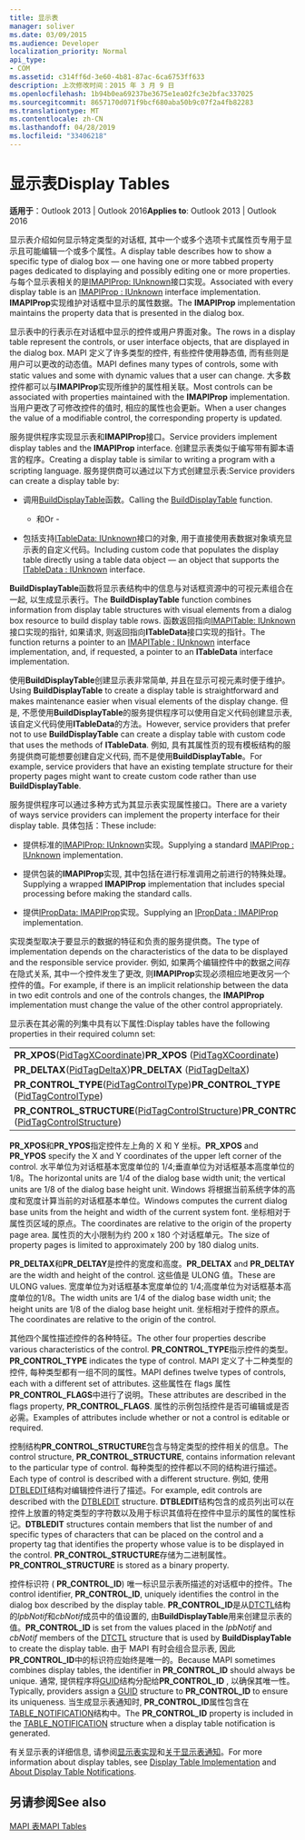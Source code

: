 ```yaml
---
title: 显示表
manager: soliver
ms.date: 03/09/2015
ms.audience: Developer
localization_priority: Normal
api_type:
- COM
ms.assetid: c314ff6d-3e60-4b81-87ac-6ca6753ff633
description: 上次修改时间：2015 年 3 月 9 日
ms.openlocfilehash: 1b94b0ea69237be3675e1ea02fc3e2bfac337025
ms.sourcegitcommit: 8657170d071f9bcf680aba50b9c07f2a4fb82283
ms.translationtype: MT
ms.contentlocale: zh-CN
ms.lasthandoff: 04/28/2019
ms.locfileid: "33406218"
---
```

# <a name="display-tables"></a><span data-ttu-id="8acc6-103">显示表</span><span class="sxs-lookup"><span data-stu-id="8acc6-103">Display Tables</span></span>

  
  
<span data-ttu-id="8acc6-104">**适用于**：Outlook 2013 | Outlook 2016</span><span class="sxs-lookup"><span data-stu-id="8acc6-104">**Applies to**: Outlook 2013 | Outlook 2016</span></span> 
  
<span data-ttu-id="8acc6-105">显示表介绍如何显示特定类型的对话框, 其中一个或多个选项卡式属性页专用于显示且可能编辑一个或多个属性。</span><span class="sxs-lookup"><span data-stu-id="8acc6-105">A display table describes how to show a specific type of dialog box — one having one or more tabbed property pages dedicated to displaying and possibly editing one or more properties.</span></span> <span data-ttu-id="8acc6-106">与每个显示表相关的是[IMAPIProp: IUnknown](imapipropiunknown.md)接口实现。</span><span class="sxs-lookup"><span data-stu-id="8acc6-106">Associated with every display table is an [IMAPIProp : IUnknown](imapipropiunknown.md) interface implementation.</span></span> <span data-ttu-id="8acc6-107">**IMAPIProp**实现维护对话框中显示的属性数据。</span><span class="sxs-lookup"><span data-stu-id="8acc6-107">The **IMAPIProp** implementation maintains the property data that is presented in the dialog box.</span></span> 
  
<span data-ttu-id="8acc6-108">显示表中的行表示在对话框中显示的控件或用户界面对象。</span><span class="sxs-lookup"><span data-stu-id="8acc6-108">The rows in a display table represent the controls, or user interface objects, that are displayed in the dialog box.</span></span> <span data-ttu-id="8acc6-109">MAPI 定义了许多类型的控件, 有些控件使用静态值, 而有些则是用户可以更改的动态值。</span><span class="sxs-lookup"><span data-stu-id="8acc6-109">MAPI defines many types of controls, some with static values and some with dynamic values that a user can change.</span></span> <span data-ttu-id="8acc6-110">大多数控件都可以与**IMAPIProp**实现所维护的属性相关联。</span><span class="sxs-lookup"><span data-stu-id="8acc6-110">Most controls can be associated with properties maintained with the **IMAPIProp** implementation.</span></span> <span data-ttu-id="8acc6-111">当用户更改了可修改控件的值时, 相应的属性也会更新。</span><span class="sxs-lookup"><span data-stu-id="8acc6-111">When a user changes the value of a modifiable control, the corresponding property is updated.</span></span> 
  
<span data-ttu-id="8acc6-112">服务提供程序实现显示表和**IMAPIProp**接口。</span><span class="sxs-lookup"><span data-stu-id="8acc6-112">Service providers implement display tables and the **IMAPIProp** interface.</span></span> <span data-ttu-id="8acc6-113">创建显示表类似于编写带有脚本语言的程序。</span><span class="sxs-lookup"><span data-stu-id="8acc6-113">Creating a display table is similar to writing a program with a scripting language.</span></span> <span data-ttu-id="8acc6-114">服务提供商可以通过以下方式创建显示表:</span><span class="sxs-lookup"><span data-stu-id="8acc6-114">Service providers can create a display table by:</span></span> 
  
- <span data-ttu-id="8acc6-115">调用[BuildDisplayTable](builddisplaytable.md)函数。</span><span class="sxs-lookup"><span data-stu-id="8acc6-115">Calling the [BuildDisplayTable](builddisplaytable.md) function.</span></span> 
    
    - <span data-ttu-id="8acc6-116">和</span><span class="sxs-lookup"><span data-stu-id="8acc6-116">Or -</span></span>
    
- <span data-ttu-id="8acc6-117">包括支持[ITableData: IUnknown](itabledataiunknown.md)接口的对象, 用于直接使用表数据对象填充显示表的自定义代码。</span><span class="sxs-lookup"><span data-stu-id="8acc6-117">Including custom code that populates the display table directly using a table data object — an object that supports the [ITableData : IUnknown](itabledataiunknown.md) interface.</span></span> 
    
<span data-ttu-id="8acc6-118">**BuildDisplayTable**函数将显示表结构中的信息与对话框资源中的可视元素组合在一起, 以生成显示表行。</span><span class="sxs-lookup"><span data-stu-id="8acc6-118">The **BuildDisplayTable** function combines information from display table structures with visual elements from a dialog box resource to build display table rows.</span></span> <span data-ttu-id="8acc6-119">函数返回指向[IMAPITable: IUnknown](imapitableiunknown.md)接口实现的指针, 如果请求, 则返回指向**ITableData**接口实现的指针。</span><span class="sxs-lookup"><span data-stu-id="8acc6-119">The function returns a pointer to an [IMAPITable : IUnknown](imapitableiunknown.md) interface implementation, and, if requested, a pointer to an **ITableData** interface implementation.</span></span> 
  
<span data-ttu-id="8acc6-120">使用**BuildDisplayTable**创建显示表非常简单, 并且在显示可视元素时便于维护。</span><span class="sxs-lookup"><span data-stu-id="8acc6-120">Using **BuildDisplayTable** to create a display table is straightforward and makes maintenance easier when visual elements of the display change.</span></span> <span data-ttu-id="8acc6-121">但是, 不愿使用**BuildDisplayTable**的服务提供程序可以使用自定义代码创建显示表, 该自定义代码使用**ITableData**的方法。</span><span class="sxs-lookup"><span data-stu-id="8acc6-121">However, service providers that prefer not to use **BuildDisplayTable** can create a display table with custom code that uses the methods of **ITableData**.</span></span> <span data-ttu-id="8acc6-122">例如, 具有其属性页的现有模板结构的服务提供商可能想要创建自定义代码, 而不是使用**BuildDisplayTable**。</span><span class="sxs-lookup"><span data-stu-id="8acc6-122">For example, service providers that have an existing template structure for their property pages might want to create custom code rather than use **BuildDisplayTable**.</span></span>
  
<span data-ttu-id="8acc6-123">服务提供程序可以通过多种方式为其显示表实现属性接口。</span><span class="sxs-lookup"><span data-stu-id="8acc6-123">There are a variety of ways service providers can implement the property interface for their display table.</span></span> <span data-ttu-id="8acc6-124">具体包括：</span><span class="sxs-lookup"><span data-stu-id="8acc6-124">These include:</span></span>
  
- <span data-ttu-id="8acc6-125">提供标准的[IMAPIProp: IUnknown](imapipropiunknown.md)实现。</span><span class="sxs-lookup"><span data-stu-id="8acc6-125">Supplying a standard [IMAPIProp : IUnknown](imapipropiunknown.md) implementation.</span></span> 
    
- <span data-ttu-id="8acc6-126">提供包装的**IMAPIProp**实现, 其中包括在进行标准调用之前进行的特殊处理。</span><span class="sxs-lookup"><span data-stu-id="8acc6-126">Supplying a wrapped **IMAPIProp** implementation that includes special processing before making the standard calls.</span></span> 
    
- <span data-ttu-id="8acc6-127">提供[IPropData: IMAPIProp](ipropdataimapiprop.md)实现。</span><span class="sxs-lookup"><span data-stu-id="8acc6-127">Supplying an [IPropData : IMAPIProp](ipropdataimapiprop.md) implementation.</span></span> 
    
<span data-ttu-id="8acc6-128">实现类型取决于要显示的数据的特征和负责的服务提供商。</span><span class="sxs-lookup"><span data-stu-id="8acc6-128">The type of implementation depends on the characteristics of the data to be displayed and the responsible service provider.</span></span> <span data-ttu-id="8acc6-129">例如, 如果两个编辑控件中的数据之间存在隐式关系, 其中一个控件发生了更改, 则**IMAPIProp**实现必须相应地更改另一个控件的值。</span><span class="sxs-lookup"><span data-stu-id="8acc6-129">For example, if there is an implicit relationship between the data in two edit controls and one of the controls changes, the **IMAPIProp** implementation must change the value of the other control appropriately.</span></span> 
  
<span data-ttu-id="8acc6-130">显示表在其必需的列集中具有以下属性:</span><span class="sxs-lookup"><span data-stu-id="8acc6-130">Display tables have the following properties in their required column set:</span></span>
  
|||
|:-----|:-----|
|<span data-ttu-id="8acc6-131">**PR_XPOS**([PidTagXCoordinate](pidtagxcoordinate-canonical-property.md))</span><span class="sxs-lookup"><span data-stu-id="8acc6-131">**PR_XPOS** ([PidTagXCoordinate](pidtagxcoordinate-canonical-property.md))</span></span>  <br/> |<span data-ttu-id="8acc6-132">**PR_YPOS**([PidTagYCoordinate](pidtagycoordinate-canonical-property.md))</span><span class="sxs-lookup"><span data-stu-id="8acc6-132">**PR_YPOS** ([PidTagYCoordinate](pidtagycoordinate-canonical-property.md))</span></span>  <br/> |
|<span data-ttu-id="8acc6-133">**PR_DELTAX**([PidTagDeltaX](pidtagdeltax-canonical-property.md))</span><span class="sxs-lookup"><span data-stu-id="8acc6-133">**PR_DELTAX** ([PidTagDeltaX](pidtagdeltax-canonical-property.md))</span></span>  <br/> |<span data-ttu-id="8acc6-134">**PR_DELTAY**([PidTagDeltaY](pidtagdeltay-canonical-property.md))</span><span class="sxs-lookup"><span data-stu-id="8acc6-134">**PR_DELTAY** ([PidTagDeltaY](pidtagdeltay-canonical-property.md))</span></span>  <br/> |
|<span data-ttu-id="8acc6-135">**PR_CONTROL_TYPE**([PidTagControlType](pidtagcontroltype-canonical-property.md))</span><span class="sxs-lookup"><span data-stu-id="8acc6-135">**PR_CONTROL_TYPE** ([PidTagControlType](pidtagcontroltype-canonical-property.md))</span></span>  <br/> |<span data-ttu-id="8acc6-136">**PR_CONTROL_FLAGS**([PidTagControlFlags](pidtagcontrolflags-canonical-property.md))</span><span class="sxs-lookup"><span data-stu-id="8acc6-136">**PR_CONTROL_FLAGS** ([PidTagControlFlags](pidtagcontrolflags-canonical-property.md))</span></span>  <br/> |
|<span data-ttu-id="8acc6-137">**PR_CONTROL_STRUCTURE**([PidTagControlStructure](pidtagcontrolstructure-canonical-property.md))</span><span class="sxs-lookup"><span data-stu-id="8acc6-137">**PR_CONTROL_STRUCTURE** ([PidTagControlStructure](pidtagcontrolstructure-canonical-property.md))</span></span>  <br/> |<span data-ttu-id="8acc6-138">**PR_CONTROL_ID**([PidTagControlId](pidtagcontrolid-canonical-property.md))</span><span class="sxs-lookup"><span data-stu-id="8acc6-138">**PR_CONTROL_ID** ([PidTagControlId](pidtagcontrolid-canonical-property.md))</span></span>  <br/> |
   
 <span data-ttu-id="8acc6-139">**PR_XPOS**和**PR_YPOS**指定控件左上角的 X 和 Y 坐标。</span><span class="sxs-lookup"><span data-stu-id="8acc6-139">**PR_XPOS** and **PR_YPOS** specify the X and Y coordinates of the upper left corner of the control.</span></span> <span data-ttu-id="8acc6-140">水平单位为对话框基本宽度单位的 1/4;垂直单位为对话框基本高度单位的1/8。</span><span class="sxs-lookup"><span data-stu-id="8acc6-140">The horizontal units are 1/4 of the dialog base width unit; the vertical units are 1/8 of the dialog base height unit.</span></span> <span data-ttu-id="8acc6-141">Windows 将根据当前系统字体的高度和宽度计算当前的对话框基本单位。</span><span class="sxs-lookup"><span data-stu-id="8acc6-141">Windows computes the current dialog base units from the height and width of the current system font.</span></span> <span data-ttu-id="8acc6-142">坐标相对于属性页区域的原点。</span><span class="sxs-lookup"><span data-stu-id="8acc6-142">The coordinates are relative to the origin of the property page area.</span></span> <span data-ttu-id="8acc6-143">属性页的大小限制为约 200 x 180 个对话框单元。</span><span class="sxs-lookup"><span data-stu-id="8acc6-143">The size of property pages is limited to approximately 200 by 180 dialog units.</span></span> 
  
 <span data-ttu-id="8acc6-144">**PR_DELTAX**和**PR_DELTAY**是控件的宽度和高度。</span><span class="sxs-lookup"><span data-stu-id="8acc6-144">**PR_DELTAX** and **PR_DELTAY** are the width and height of the control.</span></span> <span data-ttu-id="8acc6-145">这些值是 ULONG 值。</span><span class="sxs-lookup"><span data-stu-id="8acc6-145">These are ULONG values.</span></span> <span data-ttu-id="8acc6-146">宽度单位为对话框基本宽度单位的 1/4;高度单位为对话框基本高度单位的1/8。</span><span class="sxs-lookup"><span data-stu-id="8acc6-146">The width units are 1/4 of the dialog base width unit; the height units are 1/8 of the dialog base height unit.</span></span> <span data-ttu-id="8acc6-147">坐标相对于控件的原点。</span><span class="sxs-lookup"><span data-stu-id="8acc6-147">The coordinates are relative to the origin of the control.</span></span> 
  
<span data-ttu-id="8acc6-148">其他四个属性描述控件的各种特征。</span><span class="sxs-lookup"><span data-stu-id="8acc6-148">The other four properties describe various characteristics of the control.</span></span> <span data-ttu-id="8acc6-149">**PR_CONTROL_TYPE**指示控件的类型。</span><span class="sxs-lookup"><span data-stu-id="8acc6-149">**PR_CONTROL_TYPE** indicates the type of control.</span></span> <span data-ttu-id="8acc6-150">MAPI 定义了十二种类型的控件, 每种类型都有一组不同的属性。</span><span class="sxs-lookup"><span data-stu-id="8acc6-150">MAPI defines twelve types of controls, each with a different set of attributes.</span></span> <span data-ttu-id="8acc6-151">这些属性在 flags 属性**PR_CONTROL_FLAGS**中进行了说明。</span><span class="sxs-lookup"><span data-stu-id="8acc6-151">These attributes are described in the flags property, **PR_CONTROL_FLAGS**.</span></span> <span data-ttu-id="8acc6-152">属性的示例包括控件是否可编辑或是否必需。</span><span class="sxs-lookup"><span data-stu-id="8acc6-152">Examples of attributes include whether or not a control is editable or required.</span></span> 
  
<span data-ttu-id="8acc6-153">控制结构**PR_CONTROL_STRUCTURE**包含与特定类型的控件相关的信息。</span><span class="sxs-lookup"><span data-stu-id="8acc6-153">The control structure, **PR_CONTROL_STRUCTURE**, contains information relevant to the particular type of control.</span></span> <span data-ttu-id="8acc6-154">每种类型的控件都以不同的结构进行描述。</span><span class="sxs-lookup"><span data-stu-id="8acc6-154">Each type of control is described with a different structure.</span></span> <span data-ttu-id="8acc6-155">例如, 使用[DTBLEDIT](dtbledit.md)结构对编辑控件进行了描述。</span><span class="sxs-lookup"><span data-stu-id="8acc6-155">For example, edit controls are described with the [DTBLEDIT](dtbledit.md) structure.</span></span> <span data-ttu-id="8acc6-156">**DTBLEDIT**结构包含的成员列出可以在控件上放置的特定类型的字符数以及用于标识其值将在控件中显示的属性的属性标记。</span><span class="sxs-lookup"><span data-stu-id="8acc6-156">**DTBLEDIT** structures contain members that list the number of and specific types of characters that can be placed on the control and a property tag that identifies the property whose value is to be displayed in the control.</span></span> <span data-ttu-id="8acc6-157">**PR_CONTROL_STRUCTURE**存储为二进制属性。</span><span class="sxs-lookup"><span data-stu-id="8acc6-157">**PR_CONTROL_STRUCTURE** is stored as a binary property.</span></span> 
  
<span data-ttu-id="8acc6-158">控件标识符 ( **PR_CONTROL_ID**) 唯一标识显示表所描述的对话框中的控件。</span><span class="sxs-lookup"><span data-stu-id="8acc6-158">The control identifier, **PR_CONTROL_ID**, uniquely identifies the control in the dialog box described by the display table.</span></span> <span data-ttu-id="8acc6-159">**PR_CONTROL_ID**是从[DTCTL](dtctl.md)结构的*lpbNotif*和*cbNotif*成员中的值设置的, 由**BuildDisplayTable**用来创建显示表的值。</span><span class="sxs-lookup"><span data-stu-id="8acc6-159">**PR_CONTROL_ID** is set from the values placed in the  *lpbNotif*  and  *cbNotif*  members of the [DTCTL](dtctl.md) structure that is used by **BuildDisplayTable** to create the display table.</span></span> <span data-ttu-id="8acc6-160">由于 MAPI 有时会组合显示表, 因此**PR_CONTROL_ID**中的标识符应始终是唯一的。</span><span class="sxs-lookup"><span data-stu-id="8acc6-160">Because MAPI sometimes combines display tables, the identifier in **PR_CONTROL_ID** should always be unique.</span></span> <span data-ttu-id="8acc6-161">通常, 提供程序将[GUID](guid.md)结构分配给**PR_CONTROL_ID** , 以确保其唯一性。</span><span class="sxs-lookup"><span data-stu-id="8acc6-161">Typically, providers assign a [GUID](guid.md) structure to **PR_CONTROL_ID** to ensure its uniqueness.</span></span> <span data-ttu-id="8acc6-162">当生成显示表通知时, **PR_CONTROL_ID**属性包含在[TABLE_NOTIFICATION](table_notification.md)结构中。</span><span class="sxs-lookup"><span data-stu-id="8acc6-162">The **PR_CONTROL_ID** property is included in the [TABLE_NOTIFICATION](table_notification.md) structure when a display table notification is generated.</span></span> 
  
<span data-ttu-id="8acc6-163">有关显示表的详细信息, 请参阅[显示表实现](display-table-implementation.md)和[关于显示表通知](about-display-table-notifications.md)。</span><span class="sxs-lookup"><span data-stu-id="8acc6-163">For more information about display tables, see [Display Table Implementation](display-table-implementation.md) and [About Display Table Notifications](about-display-table-notifications.md).</span></span> 
  
## <a name="see-also"></a><span data-ttu-id="8acc6-164">另请参阅</span><span class="sxs-lookup"><span data-stu-id="8acc6-164">See also</span></span>



[<span data-ttu-id="8acc6-165">MAPI 表</span><span class="sxs-lookup"><span data-stu-id="8acc6-165">MAPI Tables</span></span>](mapi-tables.md)

